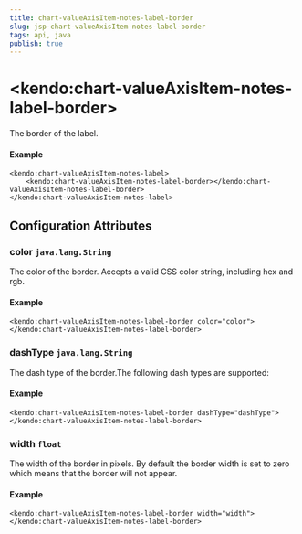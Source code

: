 ```yaml
---
title: chart-valueAxisItem-notes-label-border
slug: jsp-chart-valueAxisItem-notes-label-border
tags: api, java
publish: true
---
```


# \<kendo:chart-valueAxisItem-notes-label-border\>

The border of the label.

#### Example
    <kendo:chart-valueAxisItem-notes-label>
        <kendo:chart-valueAxisItem-notes-label-border></kendo:chart-valueAxisItem-notes-label-border>
    </kendo:chart-valueAxisItem-notes-label>

## Configuration Attributes

### color `java.lang.String`

The color of the border. Accepts a valid CSS color string, including hex and rgb.

#### Example
    <kendo:chart-valueAxisItem-notes-label-border color="color">
    </kendo:chart-valueAxisItem-notes-label-border>

### dashType `java.lang.String`

The dash type of the border.The following dash types are supported:

#### Example
    <kendo:chart-valueAxisItem-notes-label-border dashType="dashType">
    </kendo:chart-valueAxisItem-notes-label-border>

### width `float`

The width of the border in pixels. By default the border width is set to zero which means that the border will not appear.

#### Example
    <kendo:chart-valueAxisItem-notes-label-border width="width">
    </kendo:chart-valueAxisItem-notes-label-border>

